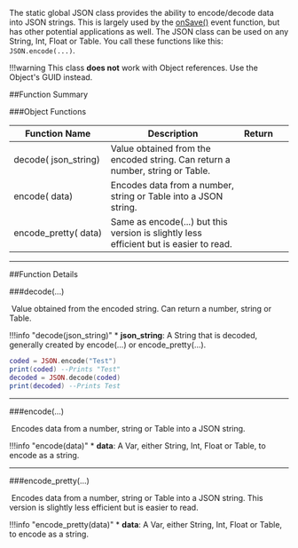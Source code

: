 The static global JSON class provides the ability to encode/decode data into JSON strings. This is largely used by the [onSave()](scripting/event.md#onsave) event function, but has other potential applications as well. The JSON class can be used on any String, Int, Float or Table. You call these functions like this: `JSON.encode(...)`.

!!!warning
    This class **does not** work with Object references. Use the Object's GUID instead.



##Function Summary

###Object Functions

Function Name | Description | Return | &nbsp;
-- | -- | -- | --:
decode([<span class="tag str"></span>](scripting/types.md)&nbsp;json_string) | Value obtained from the encoded string. Can return a number, string or Table. | [<span class="ret var"></span>](scripting/types.md) | [<span class="i"></span>](#decode)
encode([<span class="tag var"></span>](scripting/types.md)&nbsp;data) | Encodes data from a number, string or Table into a JSON string. | [<span class="ret str"></span>](scripting/types.md) | [<span class="i"></span>](#encode)
encode_pretty([<span class="tag var"></span>](scripting/types.md)&nbsp;data) | Same as encode(...) but this version is slightly less efficient but is easier to read. | [<span class="ret str"></span>](scripting/types.md) | [<span class="i"></span>](#encode_pretty)

---


##Function Details

###decode(...)

[<span class="ret var"></span>](scripting/types.md)&nbsp;Value obtained from the encoded string. Can return a number, string or Table.

!!!info "decode(json_string)"
    * [<span class="tag str"></span>](scripting/types.md) **json_string**: A String that is decoded, generally created by encode(...) or encode_pretty(...).

``` Lua
coded = JSON.encode("Test")
print(coded) --Prints "Test"
decoded = JSON.decode(coded)
print(decoded) --Prints Test
```

---


###encode(...)

[<span class="ret str"></span>](scripting/types.md)&nbsp;Encodes data from a number, string or Table into a JSON string.

!!!info "encode(data)"
    * [<span class="tag var"></span>](scripting/types.md) **data**: A Var, either String, Int, Float or Table, to encode as a string.

---


###encode_pretty(...)

[<span class="ret str"></span>](scripting/types.md)&nbsp;Encodes data from a number, string or Table into a JSON string. This version is slightly less efficient but is easier to read.

!!!info "encode_pretty(data)"
    * [<span class="tag var"></span>](scripting/types.md) **data**: A Var, either String, Int, Float or Table, to encode as a string.
